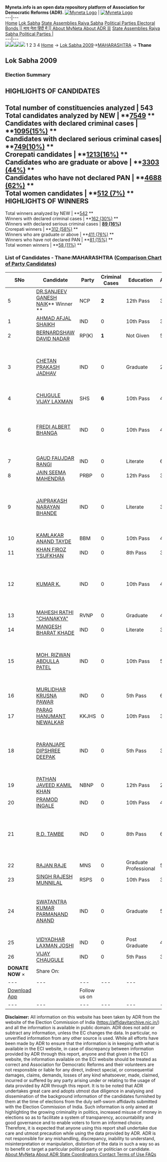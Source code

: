 **Myneta.info is an open data repository platform of Association for Democratic Reforms (ADR).**
[![Myneta Logo](https://www.myneta.info/lib/img/myneta-logo.png)](https://www.myneta.info/) | [![Myneta Logo](https://www.myneta.info/lib/img/adr-logo.png)](https://adrindia.org)  
---|---  
[Home](https://www.myneta.info/) [Lok Sabha](https://www.myneta.info/#ls "Lok Sabha") [ State Assemblies ](https://www.myneta.info/#sa "State Assemblies") [Rajya Sabha](https://www.myneta.info/#rs "Rajya Sabha") [Political Parties ](https://www.myneta.info/party "Political Parties") [ Electoral Bonds ](https://www.myneta.info/electoral_bonds "Electoral Bonds") [ || माय नेता हिंदी में || ](https://translate.google.co.in/translate?prev=hp&hl=en&js=y&u=www.myneta.info&sl=en&tl=hi&history_state0=) [ About MyNeta ](https://adrindia.org/content/about-myneta) [ About ADR ](https://adrindia.org/about-adr/who-we-are) [☰](javascript:void\(0\))
[ State Assemblies ](https://www.myneta.info/#sa "State Assemblies") [ Rajya Sabha ](https://www.myneta.info/#rs "Rajya Sabha") [ Political Parties ](https://www.myneta.info/party "Political Parties")
|   
---|---  
![](https://www.myneta.info/lib/img/banner/banner-1.png)![](https://www.myneta.info/lib/img/banner/banner-2.png)![](https://www.myneta.info/lib/img/banner/banner-3.png)![](https://www.myneta.info/lib/img/banner/banner-4.png)
1  2  3  4 
[Home](https://www.myneta.info/) → [Lok Sabha 2009](https://www.myneta.info/ls2009/)→[MAHARASHTRA](https://www.myneta.info/ls2009/index.php?action=show_constituencies&state_id=13) → **Thane**
### 
## Lok Sabha 2009
###  Election Summary 
HIGHLIGHTS OF CANDIDATES  
---  
Total number of constituencies analyzed |  543   
Total candidates analyzed by NEW | **[7549](https://www.myneta.info/ls2009/index.php?action=summary&subAction=candidates_analyzed&sort=candidate#summary) **  
Candidates with declared criminal cases | **[1095(15%)](https://www.myneta.info/ls2009/index.php?action=summary&subAction=crime&sort=candidate#summary) **  
Candidates with declared serious criminal cases| **[749(10%)](https://www.myneta.info/ls2009/index.php?action=summary&subAction=serious_crime&sort=candidate#summary) **  
Crorepati candidates | **[1213(16%)](https://www.myneta.info/ls2009/index.php?action=summary&subAction=crorepati&sort=candidate#summary) **  
Candidates who are graduate or above | **[3303 (44%)](https://www.myneta.info/ls2009/index.php?action=summary&subAction=education&sort=candidate#summary) **  
Candidates who have not declared PAN | **[4688 (62%)](https://www.myneta.info/ls2009/index.php?action=summary&subAction=without_pan&sort=candidate#summary) **  
Total women candidates | **[512 (7%)](https://www.myneta.info/ls2009/index.php?action=summary&subAction=women_candidate&sort=candidate#summary) **  
HIGHLIGHTS OF WINNERS  
---  
Total winners analyzed by NEW | **[542](https://www.myneta.info/ls2009/index.php?action=summary&subAction=winner_analyzed&sort=candidate#summary) **  
Winners with declared criminal cases | **[162 (30%)](https://www.myneta.info/ls2009/index.php?action=summary&subAction=winner_crime&sort=candidate#summary) **  
Winners with declared serious criminal cases | **[89 (16%)](https://www.myneta.info/ls2009/index.php?action=summary&subAction=winner_serious_crime&sort=candidate#summary)**  
Crorepati winners | **[312 (58%)](https://www.myneta.info/ls2009/index.php?action=summary&subAction=winner_crorepati&sort=candidate#summary) **  
Winners who are graduate or above | **[411 (76%)](https://www.myneta.info/ls2009/index.php?action=summary&subAction=winner_education&sort=candidate#summary) **  
Winners who have not declared PAN | **[81 (15%)](https://www.myneta.info/ls2009/index.php?action=summary&subAction=winner_without_pan&sort=candidate#summary) **  
Total women winners | **[58 (11%)](https://www.myneta.info/ls2009/index.php?action=summary&subAction=winner_women&sort=candidate#summary) **  
### List of Candidates - Thane:MAHARASHTRA ([Comparison Chart of Party Candidates](https://www.myneta.info/ls2009/comparisonchart.php?constituency_id=334))
SNo | Candidate| Party| Criminal Cases| Education| Age| Total Assets| Liabilities  
---|---|---|---|---|---|---|---  
5  | [DR.SANJEEV GANESH NAIK](https://www.myneta.info/ls2009/candidate.php?candidate_id=5345)** Winner ** | NCP | **2** | 12th Pass| 37 | Rs 3,04,15,344 ~ 3 Crore+ | Rs 0 ~   
1  | [AHMAD AFJAL SHAIKH](https://www.myneta.info/ls2009/candidate.php?candidate_id=5354) | IND | 0 | 10th Pass| 34 | Rs 3,37,000 ~ 3 Lacs+ | Rs 0 ~   
2  | [BERNARDSHAW DAVID NADAR](https://www.myneta.info/ls2009/candidate.php?candidate_id=5350) | RP(K) | **1** | Not Given| 50 | Rs 24,03,000 ~ 24 Lacs+ | Rs 6,00,000 ~ 6 Lacs+  
3  | [CHETAN PRAKASH JADHAV](https://www.myneta.info/ls2009/candidate.php?candidate_id=5359) | IND | 0 | Graduate| 27 | ![](https://myneta.info/image_v2.php?myneta_folder=ls2009&candidate_id=5359&col=ta) | ![](https://myneta.info/image_v2.php?myneta_folder=ls2009&candidate_id=5359&col=lia)  
4  | [CHUGULE VIJAY LAXMAN](https://www.myneta.info/ls2009/candidate.php?candidate_id=5344) | SHS | **6** | 10th Pass| 47 | Rs 1,51,81,796 ~ 1 Crore+ | Rs 0 ~   
6  | [FREDI ALBERT BHANGA](https://www.myneta.info/ls2009/candidate.php?candidate_id=5364) | IND | 0 | 10th Pass| 45 | ![](https://myneta.info/image_v2.php?myneta_folder=ls2009&candidate_id=5364&col=ta) | ![](https://myneta.info/image_v2.php?myneta_folder=ls2009&candidate_id=5364&col=lia)  
7  | [GAUD FAUJDAR RANGI](https://www.myneta.info/ls2009/candidate.php?candidate_id=5358) | IND | 0 | Literate| 61 | Rs 24,19,000 ~ 24 Lacs+ | Rs 0 ~   
8  | [JAIN SEEMA MAHENDRA](https://www.myneta.info/ls2009/candidate.php?candidate_id=5347) | PRBP | 0 | 12th Pass| 37 | Rs 14,36,995 ~ 14 Lacs+ | Rs 0 ~   
9  | [JAIPRAKASH NARAYAN BHANDE](https://www.myneta.info/ls2009/candidate.php?candidate_id=5360) | IND | 0 | Literate| 34 | ![](https://myneta.info/image_v2.php?myneta_folder=ls2009&candidate_id=5360&col=ta) | ![](https://myneta.info/image_v2.php?myneta_folder=ls2009&candidate_id=5360&col=lia)  
10  | [KAMLAKAR ANAND TAYDE](https://www.myneta.info/ls2009/candidate.php?candidate_id=5346) | BBM | 0 | 10th Pass| 40 | Rs 8,20,000 ~ 8 Lacs+ | Rs 5,30,000 ~ 5 Lacs+  
11  | [KHAN FIROZ YSUFKHAN](https://www.myneta.info/ls2009/candidate.php?candidate_id=5357) | IND | 0 | 8th Pass| 33 | Rs 57,000 ~ 57 Thou+ | Rs 0 ~   
12  | [KUMAR K.](https://www.myneta.info/ls2009/candidate.php?candidate_id=5356) | IND | 0 | 10th Pass| 42 | ![](https://myneta.info/image_v2.php?myneta_folder=ls2009&candidate_id=5356&col=ta) | ![](https://myneta.info/image_v2.php?myneta_folder=ls2009&candidate_id=5356&col=lia)  
13  | [MAHESH RATHI "CHANAKYA"](https://www.myneta.info/ls2009/candidate.php?candidate_id=5351) | RVNP | 0 | Graduate| 49 | Rs 49,27,000 ~ 49 Lacs+ | Rs 2,800 ~ 2 Thou+  
14  | [MANGESH BHARAT KHADE](https://www.myneta.info/ls2009/candidate.php?candidate_id=5366) | IND | 0 | Literate| 30 | Nil | Rs 0 ~   
15  | [MOH. RIZWAN ABDULLA PATEL](https://www.myneta.info/ls2009/candidate.php?candidate_id=5367) | IND | 0 | 10th Pass| 54 | ![](https://myneta.info/image_v2.php?myneta_folder=ls2009&candidate_id=5367&col=ta) | ![](https://myneta.info/image_v2.php?myneta_folder=ls2009&candidate_id=5367&col=lia)  
16  | [MURLIDHAR KRUSNA PAWAR](https://www.myneta.info/ls2009/candidate.php?candidate_id=5365) | IND | 0 | 5th Pass| 68 | Rs 22,29,000 ~ 22 Lacs+ | Rs 0 ~   
17  | [PARAG HANUMANT NEWALKAR](https://www.myneta.info/ls2009/candidate.php?candidate_id=5349) | KKJHS | 0 | 10th Pass| 32 | Rs 1,81,000 ~ 1 Lacs+ | Rs 0 ~   
18  | [PARANJAPE DIPSHREE DEEPAK](https://www.myneta.info/ls2009/candidate.php?candidate_id=5362) | IND | 0 | 5th Pass| 37 | ![](https://myneta.info/image_v2.php?myneta_folder=ls2009&candidate_id=5362&col=ta) | ![](https://myneta.info/image_v2.php?myneta_folder=ls2009&candidate_id=5362&col=lia)  
19  | [PATHAN JAVEED KAMIL KHAN](https://www.myneta.info/ls2009/candidate.php?candidate_id=5348) | NBNP | 0 | 12th Pass| 28 | Rs 1,05,000 ~ 1 Lacs+ | Rs 1,75,000 ~ 1 Lacs+  
20  | [PRAMOD INGALE](https://www.myneta.info/ls2009/candidate.php?candidate_id=5363) | IND | 0 | 10th Pass| 44 | Rs 5,27,000 ~ 5 Lacs+ | Rs 0 ~   
21  | [R.D. TAMBE](https://www.myneta.info/ls2009/candidate.php?candidate_id=5361) | IND | 0 | 8th Pass| 66 | ![](https://myneta.info/image_v2.php?myneta_folder=ls2009&candidate_id=5361&col=ta) | ![](https://myneta.info/image_v2.php?myneta_folder=ls2009&candidate_id=5361&col=lia)  
22  | [RAJAN RAJE](https://www.myneta.info/ls2009/candidate.php?candidate_id=5352) | MNS | 0 | Graduate Professional| 51 | Rs 1,54,40,238 ~ 1 Crore+ | Rs 6,612 ~ 6 Thou+  
23  | [SINGH RAJESH MUNNILAL](https://www.myneta.info/ls2009/candidate.php?candidate_id=5353) | RSPS | 0 | 10th Pass| 33 | Rs 6,45,000 ~ 6 Lacs+ | Rs 0 ~   
24  | [SWATANTRA KUMAR PARMANAND ANAND](https://www.myneta.info/ls2009/candidate.php?candidate_id=5372) | IND | 0 | Graduate| 57 | ![](https://myneta.info/image_v2.php?myneta_folder=ls2009&candidate_id=5372&col=ta) | ![](https://myneta.info/image_v2.php?myneta_folder=ls2009&candidate_id=5372&col=lia)  
25  | [VIDYADHAR LAXMAN JOSHI](https://www.myneta.info/ls2009/candidate.php?candidate_id=5369) | IND | 0 | Post Graduate| 44 | Rs 16,25,000 ~ 16 Lacs+ | Rs 0 ~   
26  | [VIJAY CHAUGULE](https://www.myneta.info/ls2009/candidate.php?candidate_id=5368) | IND | 0 | 5th Pass| 35 | Rs 1,18,200 ~ 1 Lacs+ | Rs 0 ~   
|  **DONATE NOW** × |  Share On:  | [](https://api.whatsapp.com/send?text=https%3A%2F%2Fmyneta.info%2Fpunjab2022%2Findex.php%3Faction%3Dshow_constituencies%26state_id%3D19) | [](https://www.facebook.com/sharer/sharer.php?u=https%3A%2F%2Fmyneta.info%2Fpunjab2022%2Findex.php%3Faction%3Dshow_constituencies%26state_id%3D19) | [](https://twitter.com/share?url=https%3A%2F%2Fmyneta.info%2Fpunjab2022%2Findex.php%3Faction%3Dshow_constituencies%26state_id%3D19)  
---|---|---|---|---  
| [ Download App ](https://play.google.com/store/apps/details?id=com.webrosoft.myneta1&pcampaignid=pcampaignidMKT-Other-global-all-co-prtnr-py-PartBadge-Mar2515-1) | [](https://play.google.com/store/apps/details?id=com.webrosoft.myneta1&pcampaignid=pcampaignidMKT-Other-global-all-co-prtnr-py-PartBadge-Mar2515-1) |  Follow us on  | [](https://www.facebook.com/adrindia.org/) | [](https://twitter.com/adrspeaks) | [](https://groups.google.com/g/national-election-watch?hl=en&pli=1) | [](https://www.instagram.com/adrspeaks/) | [](https://www.youtube.com/user/adrspeaks) | [](https://sharechat.com/profile/adrspeaks)  
---|---|---|---|---|---|---|---|---  
**Disclaimer:** All information on this website has been taken by ADR from the website of the Election Commission of India (https://affidavitarchive.nic.in/) and all the information is available in public domain. ADR does not add or subtract any information, unless the EC changes the data. In particular, no unverified information from any other source is used. While all efforts have been made by ADR to ensure that the information is in keeping with what is available in the ECI website, in case of discrepancy between information provided by ADR through this report, anyone and that given in the ECI website, the information available on the ECI website should be treated as correct and Association for Democratic Reforms and their volunteers are not responsible or liable for any direct, indirect special, or consequential damages, claims, demands, losses of any kind whatsoever, made, claimed, incurred or suffered by any party arising under or relating to the usage of data provided by ADR through this report. It is to be noted that ADR undertakes great care and adopts utmost due diligence in analysing and dissemination of the background information of the candidates furnished by them at the time of elections from the duly self-sworn affidavits submitted with the Election Commission of India. Such information is only aimed at highlighting the growing criminality in politics, increased misuse of money in elections so as to facilitate a system of transparency, accountability and good governance and to enable voters to form an informed choice. Therefore, it is expected that anyone using this report shall undertake due care and utmost precaution while using the data provided by ADR. ADR is not responsible for any mishandling, discrepancy, inability to understand, misinterpretation or manipulation, distortion of the data in such a way so as to benefit or target a particular political party or politician or candidate. 
[ About MyNeta ](https://adrindia.org/content/about-myneta) [ About ADR ](https://adrindia.org/about-adr/who-we-are) [ State Coordinators ](https://adrindia.org/about-adr/state-coordinators) [ Contact ](https://adrindia.org/contact-us) [ Terms of Use ](https://adrindia.org/content/adr-terms-use) [ FAQs ](https://adrindia.org/content/faqs)
